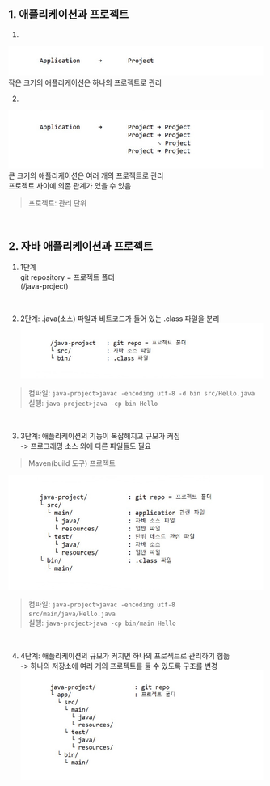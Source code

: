 ## **1. 애플리케이션과 프로젝트**
1.
![applicationProject](./application-project-01.jpeg)<br>
작은 크기의 애플리케이션은 하나의 프로젝트로 관리<br>

2.
![applicationProject2](./application-project-02.jpeg)<br>
큰 크기의 애플리케이션은 여러 개의 프로젝트로 관리<br>
프로젝트 사이에 의존 관계가 있을 수 있음<br>
>프로젝트: 관리 단위

<br>

## **2. 자바 애플리케이션과 프로젝트**
1. 1단계<br>
git repository = 프로젝트 폴더<br>
(/java-project)

<br>

2. 2단계: .java(소스) 파일과 비트코드가 들어 있는 .class 파일을 분리<br>
![javaApplicationProject](./java-application-project-01.jpeg)<br>
>컴파일: ```java-project>javac -encoding utf-8 -d bin src/Hello.java```<br>
실행: ```java-project>java -cp bin Hello```

<br>

3. 3단계: 애플리케이션의 기능이 복잡해지고 규모가 커짐<br>
-> 프로그래밍 소스 외에 다른 파일들도 필요<br>
>Maven(build 도구) 프로젝트<br>

![javaApplicationProject2](./java-application-project-02.jpeg)<br>

>컴파일: ```java-project>javac -encoding utf-8 src/main/java/Hello.java```<br>
실행: ```java-project>java -cp bin/main Hello```

<br>

4. 4단계: 애플리케이션의 규모가 커지면 하나의 프로젝트로 관리하기 힘듦<br>
-> 하나의 저장소에 여러 개의 프로젝트를 둘 수 있도록 구조를 변경<br>
![javaApplicationProject3](./java-application-project-03.jpeg)
